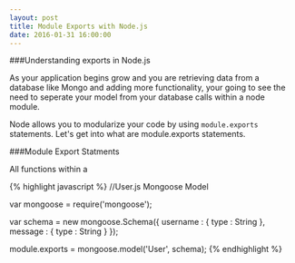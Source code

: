 ```yaml
---
layout: post
title: Module Exports with Node.js
date: 2016-01-31 16:00:00
---
```


###Understanding exports in Node.js

As your application begins grow and you are retrieving data from a database like Mongo and adding more functionality, your going to see the need to seperate your model from your database calls within a node module. 

Node allows you to modularize your code by using `module.exports` statements. Let's get into what are module.exports statements.

###Module Export Statments

All functions within a 


{% highlight javascript %}
//User.js Mongoose Model

var mongoose = require('mongoose');

var schema = new mongoose.Schema({
  username : { type : String },
  message : { type : String }
});

module.exports = mongoose.model('User', schema);
{% endhighlight %}